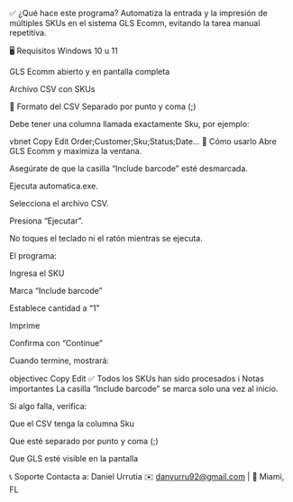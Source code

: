 ✅ ¿Qué hace este programa?
Automatiza la entrada y la impresión de múltiples SKUs en el sistema GLS Ecomm, evitando la tarea manual repetitiva.

🖥️ Requisitos
Windows 10 u 11

GLS Ecomm abierto y en pantalla completa

Archivo CSV con SKUs

📝 Formato del CSV
Separado por punto y coma (;)

Debe tener una columna llamada exactamente Sku, por ejemplo:

vbnet
Copy
Edit
Order;Customer;Sku;Status;Date...
🚦 Cómo usarlo
Abre GLS Ecomm y maximiza la ventana.

Asegúrate de que la casilla “Include barcode” esté desmarcada.

Ejecuta automatica.exe.

Selecciona el archivo CSV.

Presiona “Ejecutar”.

No toques el teclado ni el ratón mientras se ejecuta.

El programa:

Ingresa el SKU

Marca “Include barcode”

Establece cantidad a “1”

Imprime

Confirma con “Continue”

Cuando termine, mostrará:

objectivec
Copy
Edit
✅ Todos los SKUs han sido procesados
ℹ️ Notas importantes
La casilla “Include barcode” se marca solo una vez al inicio.

Si algo falla, verifica:

Que el CSV tenga la columna Sku

Que esté separado por punto y coma (;)

Que GLS esté visible en la pantalla

📞 Soporte
Contacta a: Daniel Urrutia
✉️ danyurru92@gmail.com | 📍 Miami, FL
